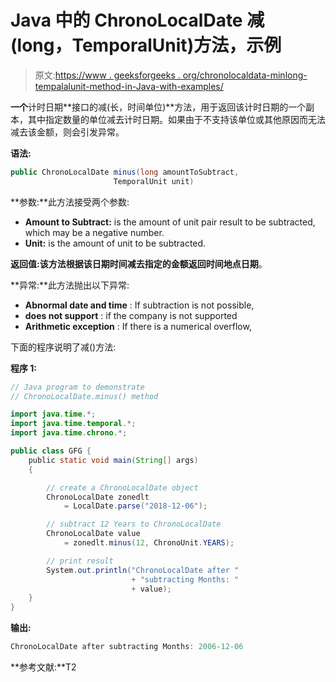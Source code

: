 # Java 中的 ChronoLocalDate 减(long，TemporalUnit)方法，示例

> 原文:[https://www . geeksforgeeks . org/chronolocaldata-minlong-tempalalunit-method-in-Java-with-examples/](https://www.geeksforgeeks.org/chronolocaldate-minuslong-temporalunit-method-in-java-with-examples/)

**一个**计时日期**接口的减(长，时间单位)**方法，用于返回该计时日期的一个副本，其中指定数量的单位减去计时日期。如果由于不支持该单位或其他原因而无法减去该金额，则会引发异常。

**语法:**

```java
public ChronoLocalDate minus(long amountToSubtract,
                       TemporalUnit unit)

```

**参数:**此方法接受两个参数:

*   **Amount to Subtract:** is the amount of unit pair result to be subtracted, which may be a negative number.
*   **Unit:** is the amount of unit to be subtracted.

**返回值:**该方法根据该日期时间减去指定的金额返回**时间地点日期**。

**异常:**此方法抛出以下异常:

*   **Abnormal date and time** : If subtraction is not possible,
*   **does not support** : if the company is not supported
*   **Arithmetic exception** : If there is a numerical overflow,

下面的程序说明了减()方法:

**程序 1:**

```java
// Java program to demonstrate
// ChronoLocalDate.minus() method

import java.time.*;
import java.time.temporal.*;
import java.time.chrono.*;

public class GFG {
    public static void main(String[] args)
    {

        // create a ChronoLocalDate object
        ChronoLocalDate zonedlt
            = LocalDate.parse("2018-12-06");

        // subtract 12 Years to ChronoLocalDate
        ChronoLocalDate value
            = zonedlt.minus(12, ChronoUnit.YEARS);

        // print result
        System.out.println("ChronoLocalDate after "
                           + "subtracting Months: "
                           + value);
    }
}
```

**输出:**

```java
ChronoLocalDate after subtracting Months: 2006-12-06

```

**参考文献:**T2